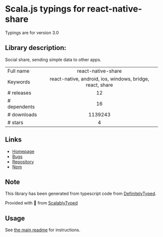 
# Scala.js typings for react-native-share

Typings are for version 3.0

## Library description:
Social share, sending simple data to other apps.

|                    |                 |
| ------------------ | :-------------: |
| Full name          | react-native-share |
| Keywords           | react-native, android, ios, windows, bridge, react, share |
| # releases         | 12 |
| # dependents       | 16 |
| # downloads        | 1139243 |
| # stars            | 4 |

## Links
- [Homepage](https://github.com/react-native-community/react-native-share#readme)
- [Bugs](https://github.com/react-native-community/react-native-share/issues)
- [Repository](https://github.com/react-native-community/react-native-share)
- [Npm](https://www.npmjs.com/package/react-native-share)
    


## Note
This library has been generated from typescript code from [DefinitelyTyped](https://definitelytyped.org).

Provided with :purple_heart: from [ScalablyTyped](https://github.com/oyvindberg/ScalablyTyped)

## Usage
See [the main readme](../../readme.md) for instructions.



